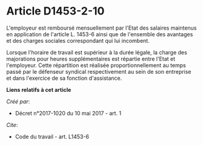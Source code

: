 # Article D1453-2-10

L'employeur est remboursé mensuellement par l'Etat des salaires maintenus en application de l'article L. 1453-6 ainsi que de
l'ensemble des avantages et des charges sociales correspondant qui lui incombent. 

Lorsque l'horaire de travail est supérieur à la durée légale, la charge des majorations pour heures supplémentaires est
répartie entre l'Etat et l'employeur. Cette répartition est réalisée proportionnellement au temps passé par le défenseur
syndical respectivement au sein de son entreprise et dans l'exercice de sa fonction d'assistance.

**Liens relatifs à cet article**

_Créé par_:

  - Décret n°2017-1020 du 10 mai 2017 - art. 1

_Cite_:

  - Code du travail - art. L1453-6
